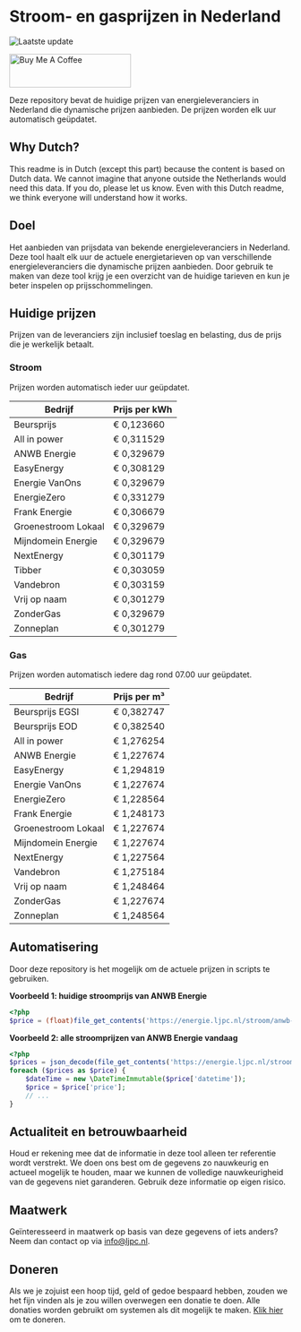 # Stroom- en gasprijzen in Nederland

![Laatste update](https://img.shields.io/badge/laatste%20update-2024--08--20%2019%3A00%20CET-brightgreen)

<a href="https://www.buymeacoffee.com/Lars-" target="_blank"><img src="https://cdn.buymeacoffee.com/buttons/v2/default-orange.png" alt="Buy Me A Coffee" height="60" style="height: 60px !important;width: 217px !important;" ></a>

Deze repository bevat de huidige prijzen van energieleveranciers in Nederland die dynamische prijzen aanbieden. De prijzen worden elk uur automatisch geüpdatet.

## Why Dutch?

This readme is in Dutch (except this part) because the content is based on Dutch data. We cannot imagine that anyone outside the Netherlands would need this data. If you do, please let us know. Even with this Dutch readme, we think
everyone will understand how it works.

## Doel

Het aanbieden van prijsdata van bekende energieleveranciers in Nederland. Deze tool haalt elk uur de actuele energietarieven op van verschillende energieleveranciers die dynamische prijzen aanbieden. Door gebruik te maken van deze tool
krijg je een overzicht van de huidige tarieven en kun je beter inspelen op prijsschommelingen.

## Huidige prijzen

Prijzen van de leveranciers zijn inclusief toeslag en belasting, dus de prijs die je werkelijk betaalt.

### Stroom

Prijzen worden automatisch ieder uur geüpdatet.

 Bedrijf | Prijs per kWh 
---------|---------------
Beursprijs | € 0,123660
All in power | € 0,311529
ANWB Energie | € 0,329679
EasyEnergy | € 0,308129
Energie VanOns | € 0,329679
EnergieZero | € 0,331279
Frank Energie | € 0,306679
Groenestroom Lokaal | € 0,329679
Mijndomein Energie | € 0,329679
NextEnergy | € 0,301179
Tibber | € 0,303059
Vandebron | € 0,303159
Vrij op naam | € 0,301279
ZonderGas | € 0,329679
Zonneplan | € 0,301279


### Gas

Prijzen worden automatisch iedere dag rond 07.00 uur geüpdatet.

 Bedrijf | Prijs per m³ 
---------|--------------
Beursprijs EGSI | € 0,382747
Beursprijs EOD | € 0,382540
All in power | € 1,276254
ANWB Energie | € 1,227674
EasyEnergy | € 1,294819
Energie VanOns | € 1,227674
EnergieZero | € 1,228564
Frank Energie | € 1,248173
Groenestroom Lokaal | € 1,227674
Mijndomein Energie | € 1,227674
NextEnergy | € 1,227564
Vandebron | € 1,275184
Vrij op naam | € 1,248464
ZonderGas | € 1,227674
Zonneplan | € 1,248564


## Automatisering

Door deze repository is het mogelijk om de actuele prijzen in scripts te gebruiken.

**Voorbeeld 1: huidige stroomprijs van ANWB Energie**

```php
<?php
$price = (float)file_get_contents('https://energie.ljpc.nl/stroom/anwb-energie-nu.txt');

```

**Voorbeeld 2: alle stroomprijzen van ANWB Energie vandaag**

```php
<?php
$prices = json_decode(file_get_contents('https://energie.ljpc.nl/stroom/all-in-power-vandaag.json'),true);
foreach ($prices as $price) {
    $dateTime = new \DateTimeImmutable($price['datetime']);
    $price = $price['price'];
    // ...
}
```

## Actualiteit en betrouwbaarheid

Houd er rekening mee dat de informatie in deze tool alleen ter referentie wordt verstrekt. We doen ons best om de gegevens zo nauwkeurig en actueel mogelijk te houden, maar we kunnen de volledige nauwkeurigheid van de gegevens niet
garanderen. Gebruik deze informatie op eigen risico.

## Maatwerk

Geïnteresseerd in maatwerk op basis van deze gegevens of iets anders? Neem dan contact op
via [info@ljpc.nl](mailto:info@ljpc.nl?subject=Energie%20prijzen).

## Doneren

Als we je zojuist een hoop tijd, geld of gedoe bespaard hebben, zouden we het fijn vinden als je zou willen overwegen een
donatie te doen. Alle donaties worden gebruikt om systemen als dit mogelijk te
maken. [Klik hier](https://www.buymeacoffee.com/Lars-) om te doneren.
